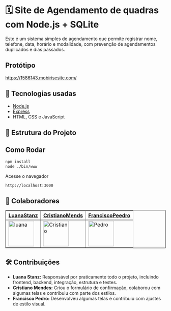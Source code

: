 # 🗓️ Site de Agendamento de quadras com Node.js + SQLite

Este é um sistema simples de agendamento que permite registrar nome, telefone, data, horário e modalidade, com prevenção de agendamentos duplicados e dias passados.

## Protótipo
https://1586143.mobirisesite.com/

## 🚀 Tecnologias usadas

- [Node.js](https://nodejs.org/)
- [Express](https://expressjs.com/)
- HTML, CSS e JavaScript

## 📁 Estrutura do Projeto

## Como Rodar

```bash
npm install
node ./bin/www
```

Acesse o navegador

```
http://localhost:3000
```

## 🤝 Colaboradores&#x20;

<table border>
    <tr>
        <th>
            <a href="https://github.com/LuanaStanz">LuanaStanz</a>
        </th>
        <th>
            <a href="https://github.com/CristianoMends">CristianoMends</a>
        </th>
        <th>
            <a href="https://github.com/franciscopeedro">FranciscoPeedro</a>
        </th>
    </tr>
    <tr>
        <td>
            <img src="https://avatars.githubusercontent.com/u/162990145?v=4" alt="luana" width="80px">
        </td>
        <td>
            <img src="https://avatars.githubusercontent.com/u/116528159?v=4" alt="Cristiano" width="80px">
        </td>
        <td>
            <img src="https://avatars.githubusercontent.com/u/109813896?v=4" alt="Pedro" width="80px">
        </td>
    </tr>
</table>

<h2>🛠️ Contribuições</h2>
<ul>
  <li><strong>Luana Stanz:</strong> Responsável por praticamente todo o projeto, incluindo frontend, backend, integração, estrutura e testes.</li>
  <li><strong>Cristiano Mendes:</strong> Criou o formulário de confirmação, colaborou com algumas telas e contribuiu com parte dos estilos.</li>
  <li><strong>Francisco Pedro:</strong> Desenvolveu algumas telas e contribuiu com ajustes de estilo visual.</li>
</ul>

